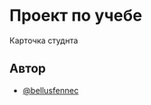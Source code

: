 # Проект по учебе
Карточка студнта

## Автор
- [@bellusfennec](https://www.github.com/bellusfennec)
